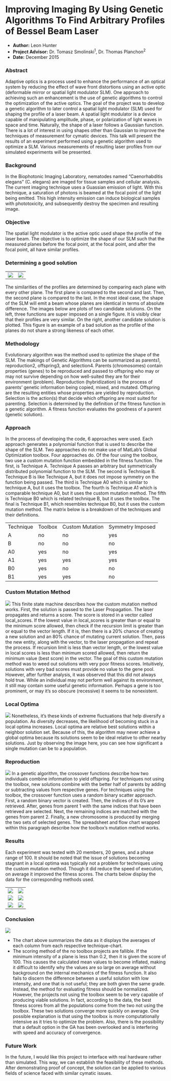 # Improving Imaging By Using Genetic Algorithms To Find Arbitrary Profiles of Bessel Beam Laser
* **Author:** Leon Hunter
* **Project Advisor:** Dr. Tomasz Smolinski<sup>1</sup>, Dr. Thomas Planchon<sup>2</sup>
* **Date:** December 2015



### Abstract
Adaptive optics is a process used to enhance the performance of an optical system by reducing the effect of wave front distortions using an active optic (deformable mirror or spatial light modulator SLM). One approach to achieving such an enhancement is the use of genetic algorithms to control the optimization of the active optics. The goal of the project was to develop a genetic algorithm to later control a spatial light modulator (SLM) used for shaping the profile of a laser beam. A spatial light modulator is a device capable of manipulating amplitude, phase, or polarization of light waves in space and time. Naturally, the shape of a laser follows a Gaussian function. There is a lot of interest in using shapes other than Gaussian to improve the techniques of measurement for cymatic devices. This talk will present the results of an experiment performed using a genetic algorithm used to optimize a SLM. Various measurements of resulting laser profiles from our simulated experiments will be presented.



### Background
In the Biophotonic Imaging Laboratory, nematodes named “Caenorhabditis elegans” (C. elegans) are imaged for tissue samples and cellular analysis. The current imaging technique uses a Guassian emission of light. With this technique, a saturation of photons is beamed at the focal point of the light being emitted. This high intensity emission can induce biological samples with phototoxicity, and subsequently destroy the specimen and resulting image. 



### Objective

The spatial light modulator is the active optic used shape the profile of the laser beam. The objective is to optimize the shape of our SLM such that the measured planes before the focal point, at the focal point, and after the focal point, all have similar profiles.




### Determining a good solution
<table>
	<tr>
		<td><img src="./readme-images/candidate solution plot1.png"></td>
		<td><img src="./readme-images/candidate solution plot2.png"></td>
	</tr>
</table>	

The similarities of the profiles are determined by comparing each plane with every other plane. The first plane is compared to the second and last. Then, the second plane is compared to the last. In the most ideal case, the shape of the SLM will emit a beam whose planes are identical in terms of absolute difference. The images below are plots of two candidate solutions. On the left, three functions are super imposed on a single figure. It is visibly clear that their profiles are very similar. On the right, another candidate solution is plotted. This figure is an example of a bad solution as the profile of the planes do not share a strong likeness of each other.


### Methodology 
Evolutionary algorithm was the method used to optimize the shape of the SLM. The makings of Genetic Algorithms can be summarized as parents1, reproduction2, offspring3, and selection4. Parents (chromosomes) contain properties (genes) to be reproduced and passed to offspring who may or may not survive depending on how well-suited they are for their environment (problem). Reproduction (hybridization) is the process of parents’ genetic information being copied, mixed, and mutated. Offspring are the resulting entities whose properties are yielded by reproduction. Selection is the action(s) that decide which offspring are most suited for parenting. Selection is determined by the definition of the fitness function in a genetic algorithm. A fitness function evaluates the goodness of a parent (genetic solution).



### Approach
In the process of developing the code, 6 approaches were used. Each approach generates a polynomial function that is used to describe the shape of the SLM. Two approaches do not make use of MatLab’s Global Optimization toolbox. Four approaches do. Of the four using the toolbox, two use a custom mutation function embedded in the fitness function.
The first, is Technique A. Technique A passes an arbitrary but symmetrically distributed polynomial function to the SLM. The second is Technique B. Technique B is like Technique A, but it does not impose symmetry on the function being passed. The third is Technique A0 which is similar to technique A, but it uses the toolbox. The fourth is Technique A1 which is comparable technique A0, but it uses the custom mutation method. The fifth is Technique B0 which is related technique B, but it uses the toolbox. The final is Technique B1, which resembles technique B0, but it uses the custom mutation method.
The matrix below is a breakdown of the techniques and their definitions.


<table>
<tr>
	<td>Technique</td>
	<td>Toolbox</td>
	<td>Custom Mutation</td>
	<td>Symmetry Imposed</td>
</tr>

<tr>
	<td>A</td>
	<td>no</td>
	<td>no</td>
	<td>yes</td>
</tr>

<tr>
	<td>B</td>
	<td>no</td>
	<td>no</td>
	<td>no</td>
</tr>

<tr>
	<td>A0</td>
	<td>yes</td>
	<td>no</td>
	<td>yes</td>
</tr>

<tr>
	<td>A1</td>
	<td>yes</td>
	<td>yes</td>
	<td>yes</td>
</tr>

<tr>
	<td>B0</td>
	<td>yes</td>
	<td>no</td>
	<td>no</td>
</tr>


<tr>
	<td>B1</td>
	<td>yes</td>
	<td>yes</td>
	<td>no</td>
</tr>
</table>



### Custom Mutation Method
<img src="./readme-images/custom mutation fsm.png">
This finite state machine describes how the custom mutation method works. First, the solution is passed to the Laser Propagation. The laser propagates and returns a score. The score is stored in a vector called local_scores. If the lowest value in local_scores is greater than or equal to the minimum score allowed, then check if the recursion limit is greater than or equal to the vector length. If it is, then there is a 20% chance of creating a new solution and an 80% chance of mutating current solution. Then, pass the new entity, along with the vector, to the laser propagation and repeat the process. If recursion limit is less than vector length, or the lowest value in local scores is less than minimum scored allowed, then return the minimum value (best score) in the vector. 
The goal of this custom mutation method was to weed out solutions with very poor fitness scores. Intuitively, solutions with very bad scores must provide no value to the gene pool. However, after further analysis, it was observed that this did not always hold true. While an individual may not perform well against its environment, it still may contain some useful genetic information. Perhaps a gene is too prominent, or may it’s so obscure (recessive) it seems to be nonexistent.

### Local Optima
<img src ="./readme-images/local optima.png">
Nonetheless, it’s these kinds of extreme fluctuations that help diversify a population. As diversity decreases, the likelihood of becoming stuck in a local optima increases. Local optima are relative best solutions within a neighbor solution set. Because of this, the algorithm may never achieve a global optima because its solutions seem to be ideal relative to other nearby solutions. Just by observing the image here, you can see how significant a single mutation can be to a population.

### Reproduction
<img src ="./readme-images/reprodution algorithm.png">
In a genetic algorithm, the crossover functions describe how two individuals combine information to yield offspring. For techniques not using the toolbox, new solutions combine with the better half of parents by adding or subtracting values from respective genes. For techniques using the toolbox, the crossover function uses a random binary scatter approach. First, a random binary vector is created. Then, the indices of its 0’s are retrieved. After, genes from parent 1 with the same indices that have been retrieved are selected. Next, the remaining indices are matched with the genes from parent 2. Finally, a new chromosome is produced by merging the two sets of selected genes. The spreadsheet and flow chart wrapped within this paragraph describe how the toolbox’s mutation method works.



### Results
Each experiment was tested with 20 members, 20 genes, and a phase range of 100. It should be noted that the issue of solutions becoming stagnant in a local optima was typically not a problem for techniques using the custom mutation method. Though it did reduce the speed of execution, on average it improved the fitness scores. The charts below display the data for the corresponding methods used.

<table>
<tr>
<td><img src ="./readme-images/techniquea.png"></td>
<td><img src ="./readme-images/techniqueb.png"></td>
</tr>

<tr>
<td><img src ="./readme-images/techniquea0.png"></td>
<td><img src ="./readme-images/techniqueb0.png"></td>
</tr>

<tr>
<td><img src ="./readme-images/techniquea1.png"></td>
<td><img src ="./readme-images/techniqueb1.png"></td>
</tr>

</table>




### Conclusion
<img src="./readme-images/technique averages.png">

* The chart above summarizes the data as it displays the averages of each column from each respective technique-chart.
* The scoring method of the no toolbox projects are fallible. If the minimum intensity of a plane is less than 0.2, then it is given the score of 100. This causes the calculated mean values to become inflated, making it difficult to identify why the values are so large on average without background on the internal mechanics of the fitness function. It also fails to discern the difference between a useful solution with low intensity, and one that is not useful; they are both given the same grade. Instead, the method for evaluating fitness should be normalized. However, the projects not using the toolbox seem to be very capable of producing viable solutions. In fact, according to the data, the best fitness scores from all the populations come from the two not using the toolbox. These two solutions converge more quickly on average. One possible explanation is that using the toolbox is more computationally intensive as it tries to optimize the problem. Also, there is the possibility that a default option in the GA has been overlooked and is interfering with speed and accuracy of convergence. 



### Future Work
In the future, I would like this project to interface with real hardware rather than simulated. This way, we can establish the feasibility of these methods. After demonstrating proof of concept, the solution can be applied to various fields of science faced with similar cymatic issues.
